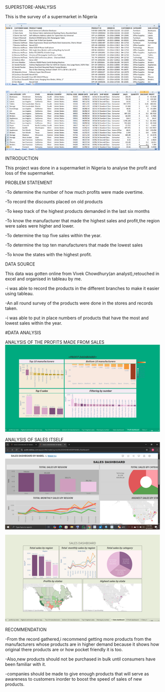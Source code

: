 SUPERSTORE-ANALYSIS

This is the survey of a supermarket in Nigeria

![](https://github.com/chymab/superstore-analysis/blob/main/SUPERSTORE1.png)


![](https://github.com/chymab/superstore-analysis/blob/main/SUPERSTORE2.png)



INTRODUCTION

This project was done in a supermarket in Nigeria to analyse the profit and loss of the supermarket.

PROBLEM STATEMENT

-To determine the number of how much profits were made overtime.

-To record the discounts placed on old products

-To keep track of the highest products demanded in the last six months

-To know the manufacturer that made the highest sales and profit,the region were sales were higher and lower.

-To determine the top five sales within the year.

-To determine the top ten manufacturers that made the lowest sales

-To know the states with the highest profit.


DATA SOURCE

This data was gotten online from Vivek Chowdhury(an analyst),retouched in excel and organised in tableau by me.

-i was able  to record the products in the different branches to make it easier using tableau.

-An all round survey of the products were done  in the stores and records taken.

-i was able to put in place numbers of products that have the most and lowest sales within the year.


#DATA ANALYSIS

ANALYSIS OF THE PROFITS MADE FROM SALES
![](https://github.com/chymab/superstore-analysis/blob/main/profit%20dasboard.png) 

ANALYSIS OF SALES ITSELF
 ![](https://github.com/chymab/superstore-analysis/blob/main/sales%20dashboard2.png) 

 
![image](https://github.com/chymab/superstore-analysis/blob/main/sales%20dashboard.png)


RECOMMENDATION

-From the record gathered,i recommend getting more products from the manufacturers whose products are in higher demand because it shows how original there products are or how pocket friendly it is too.

-Also,new products should not be purchased in bulk until consumers have been familiar with it.

-companies should be made to give enough products that will serve as awareness to customers inorder to boost the speed of sales of new products.

    






